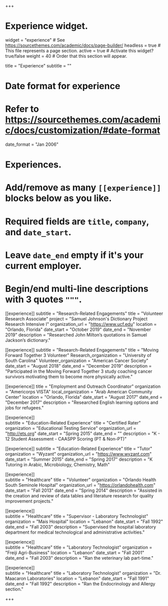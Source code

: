 +++
# Experience widget.
widget = "experience"  # See https://sourcethemes.com/academic/docs/page-builder/
headless = true  # This file represents a page section.
active = true  # Activate this widget? true/false
weight = 40  # Order that this section will appear.

title = "Experience"
subtitle = ""

# Date format for experience
#   Refer to https://sourcethemes.com/academic/docs/customization/#date-format
date_format = "Jan 2006"

# Experiences.
#   Add/remove as many `[[experience]]` blocks below as you like.
#   Required fields are `title`, `company`, and `date_start`.
#   Leave `date_end` empty if it's your current employer.
#   Begin/end multi-line descriptions with 3 quotes `"""`.
[[experience]]
subtitle = "Research-Related Engagements"
  title = "Volunteer Research Associate"
  project = "Samuel Johnson's Dictionary Project Research Intensive I"
  organization_url = "https://www.ucf.edu"
  location = "Orlando, Florida"
  date_start = "October 2019"
  date_end = "November 2019"
  description = "Researched John Milton’s quotations in Samuel Jackson’s dictionary."

[[experience]]
subtitle = "Research-Related Engagements"
  title = "Moving Forward Together 3 Volunteer"
  Research_organization = "University of South Carolina"
  Volunteer_organization = "American Cancer Society"
  date_start = "August 2018"
  date_end = "December 2019"
  description = "Participated in the Moving Forward Together 3 study coaching cancer survivors motivating them to become more physically active."

[[experience]]
  title = "Employment and Outreach Coordinator"
  organization = "Americorps VISTA"
  local_organization = "Arab American Community Center"
  location = "Orlando, Florida"
  date_start = "August 2017"
  date_end = "December 2017"
  description = "Researched English learning options and jobs for refugees."

[[experience]]  
subtitle = "Education-Related Experience"
  title = "Certified Rater"
  organization = "Educational Testing Service"
  organization_url = "http://ets.org"
  date_start = "Spring 2015"
  date_end = ""
  description = "K - 12 Student Assessment - CAASPP Scoring (PT & Non-PT)"

[[experience]] 
subtitle = "Education-Related Experience"
  title = "Tutor"
  organization = "Wyzant"
  organization_url = "https://www.wyzant.com"
  date_start = "Summer 2015"
  date_end = "Spring 2017"
  description = "K Tutoring in Arabic, Microbiology, Chemistry, Math"                                                                         

[[experience]]  
subtitle = "Healthcare"
  title = "Volunteer"
  organization = "Orlando Health South Seminole Hospital"
  organization_url = "https://orlandohealth.com"
  date_start = "Fall 2013"
  date_end = "Spring 2014"
  description = "Assisted in the creation and review of data tables and literature research for quality improvement projects."

[[experience]]  
subtitle = "Healthcare"
  title = "Supervisor - Laboratory Technologist"
  organization = "Mais Hospital"
  location = "Lebanon"
  date_start = "Fall 1992"
  date_end = "Fall 2003"
  description = "Supervised the hospital laboratory department for medical technological and administrative activities."

[[experience]]  
subtitle = "Healthcare"
  title = "Laboratory Technologist"
  organization = "Freiji Agri-Business"
  location = "Lebanon"
  date_start = "Fall 2001"
  date_end = "Fall 2003"
  description = "Ran the veterinary lab part-time."

[[experience]]  
subtitle = "Healthcare"
  title = "Laboratory Technologist"
  organization = "Dr. Maacaron Laboratories"
  location = "Lebanon"
  date_start = "Fall 1991"
  date_end = "Fall 1992"
  description = "Ran the Endocrinology and Allergy section."

+++
